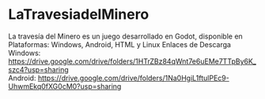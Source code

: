 # LaTravesiadelMinero
La travesía del Minero es un juego desarrollado en Godot, disponible en Plataformas: Windows, Android, HTML y Linux
  Enlaces de Descarga</br>
Windows: https://drive.google.com/drive/folders/1HTrZBz84qWnt7e6uEMe7TTpBy6K_szc4?usp=sharing </br>
Android: https://drive.google.com/drive/folders/1Na0HgiL1ftulPEc9-UhwmEkq0fXG0cM0?usp=sharing

